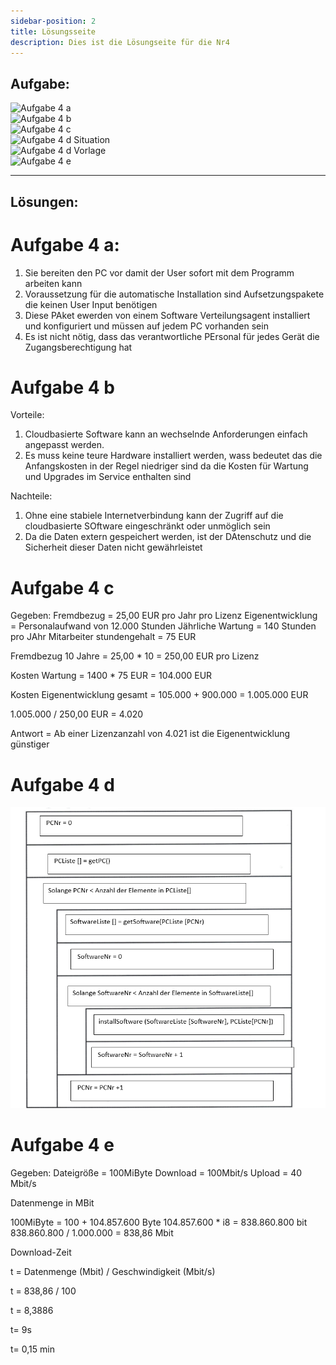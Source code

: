 ```yaml
---
sidebar-position: 2
title: Lösungsseite
description: Dies ist die Lösungseite für die Nr4
---
```


## Aufgabe:
![Aufgabe 4 a](../../../../../static/img/AP1/2022/ap1f_2022/AP1_2022_Frühjahr_Aufgabe4a.png)  
![Aufgabe 4 b](static/img/AP1/2022/ap1f_2022/AP1_2022_Frühjahr_Aufagbe4b.png)  
![Aufgabe 4 c](static/img/AP1/2022/ap1f_2022/AP1_2022_Frühjahr_Aufgabe4c.png)  
![Aufgabe 4 d Situation](static/img/AP1/2022/ap1f_2022/AP1_2022_Frühjahr_Aufgabe4d_Situation.png)  
![Aufgabe 4 d Vorlage](static/img/AP1/2022/ap1f_2022/AP1_2022_Frühjahr_Aufgabe4d_Situation.png)  
![Aufgabe 4 e](static/img/AP1/2022/ap1f_2022/AP1_2022_Frühjahr_Aufgabe4e.png)  

----

## Lösungen: 

# Aufgabe 4 a:

1. Sie bereiten den PC vor damit der User sofort mit dem Programm arbeiten kann
2. Voraussetzung für die automatische Installation sind Aufsetzungspakete die keinen User Input benötigen
3. Diese PAket ewerden von einem Software Verteilungsagent installiert und konfiguriert und müssen auf jedem PC vorhanden sein
4. Es ist nicht nötig, dass das verantwortliche PErsonal für jedes Gerät die Zugangsberechtigung hat

# Aufgabe 4 b

Vorteile:
1. Cloudbasierte Software kann an wechselnde Anforderungen einfach angepasst werden.
2. Es muss keine teure Hardware installiert werden, wass bedeutet das die Anfangskosten in der Regel niedriger sind da die Kosten für Wartung und Upgrades im Service enthalten sind

Nachteile:
1. Ohne eine stabiele Internetverbindung kann der Zugriff auf die cloudbasierte SOftware eingeschränkt oder unmöglich sein 
2. Da die Daten extern gespeichert werden, ist der DAtenschutz und die Sicherheit dieser Daten nicht gewährleistet 

# Aufgabe 4 c
Gegeben: 
Fremdbezug = 25,00 EUR pro Jahr pro Lizenz 
Eigenentwicklung = Personalaufwand von 12.000 Stunden 
Jährliche Wartung = 140 Stunden pro JAhr 
Mitarbeiter stundengehalt = 75 EUR

Fremdbezug 10 Jahre = 25,00 * 10 
                    = 250,00 EUR pro Lizenz 
            
Kosten Wartung = 1400 * 75 EUR
               = 104.000 EUR

Kosten Eigenentwicklung gesamt = 105.000 + 900.000
                               = 1.005.000 EUR

1.005.000 / 250,00 EUR = 4.020 

Antwort = Ab einer Lizenzanzahl von 4.021 ist die Eigenentwicklung günstiger 

# Aufgabe 4 d 
 ![Aufgabe 4 d Lösung ](static/img/AP1/2022/ap1f_2022/solution/AP1_2022_Frühjahr_Aufgabe4d_Lösung_Peeler.png)
# Aufgabe 4 e

Gegeben: 
Dateigröße = 100MiByte
Download = 100Mbit/s
Upload = 40 Mbit/s

Datenmenge in MBit 

100MiByte = 100 + 104.857.600 Byte 
104.857.600 * i8 = 838.860.800 bit
838.860.800 / 1.000.000 = 838,86 Mbit

Download-Zeit 

t = Datenmenge (Mbit) / Geschwindigkeit (Mbit/s)

t = 838,86 / 100

t = 8,3886 

t= 9s

t= 0,15 min
